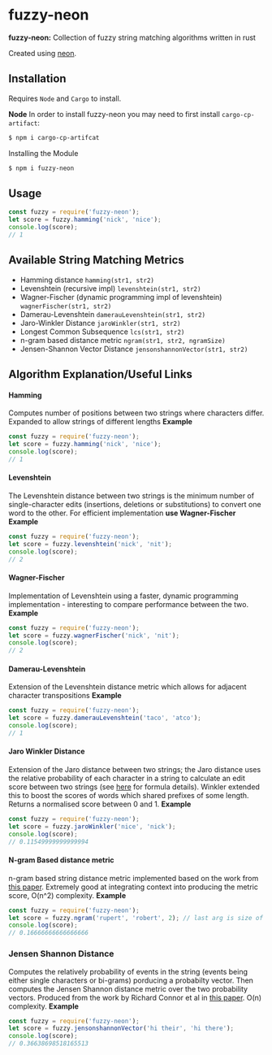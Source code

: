 # fuzzy-neon

**fuzzy-neon:** Collection of fuzzy string matching algorithms written in rust

Created using [neon](https://neon-bindings.com/).

## Installation
Requires `Node` and `Cargo` to install.

**Node**
In order to install fuzzy-neon you may need to first install `cargo-cp-artifact`:
```sh
$ npm i cargo-cp-artifcat
```
Installing the Module
```sh
$ npm i fuzzy-neon
```
## Usage
```js
const fuzzy = require('fuzzy-neon');
let score = fuzzy.hamming('nick', 'nice');
console.log(score);
// 1
```
## Available String Matching Metrics
 * Hamming distance `hamming(str1, str2)`
 * Levenshtein (recursive impl) `levenshtein(str1, str2)`
 * Wagner-Fischer (dynamic programming impl of levenshtein) `wagnerFischer(str1, str2)`
 * Damerau-Levenshtein `damerauLevenshtein(str1, str2)`
 * Jaro-Winkler Distance `jaroWinkler(str1, str2)`
 * Longest Common Subsequence `lcs(str1, str2)`
 * n-gram based distance metric `ngram(str1, str2, ngramSize)`
 * Jensen-Shannon Vector Distance `jensonshannonVector(str1, str2)`

## Algorithm Explanation/Useful Links
#### Hamming
Computes number of positions between two strings where characters differ.
Expanded to allow strings of different lengths
**Example**
```js
const fuzzy = require('fuzzy-neon');
let score = fuzzy.hamming('nick', 'nice');
console.log(score);
// 1
```
#### Levenshtein
The Levenshtein distance between two strings is the minimum number of single-character edits (insertions, deletions or substitutions) to convert one word to the other. For efficient implementation **use Wagner-Fischer**
**Example**
```js
const fuzzy = require('fuzzy-neon');
let score = fuzzy.levenshtein('nick', 'nit');
console.log(score);
// 2
```
#### Wagner-Fischer
Implementation of Levenshtein using a faster, dynamic programming implementation - interesting to compare performance between the two.
**Example**
```js
const fuzzy = require('fuzzy-neon');
let score = fuzzy.wagnerFischer('nick', 'nit');
console.log(score);
// 2
```
#### Damerau-Levenshtein
Extension of the Levenshtein distance metric which allows for adjacent character transpositions
**Example**
```js
const fuzzy = require('fuzzy-neon');
let score = fuzzy.damerauLevenshtein('taco', 'atco');
console.log(score);
// 1
```
#### Jaro Winkler Distance
Extension of the Jaro distance between two strings; the Jaro distance uses the relative probability of each character in a string to calculate an edit score between two strings (see [here](https://en.wikipedia.org/wiki/Jaro%E2%80%93Winkler_distance) for formula details). Winkler extended this to boost the scores of words which shared prefixes of some length. Returns a normalised score between 0 and 1.
**Example**
```js
const fuzzy = require('fuzzy-neon');
let score = fuzzy.jaroWinkler('nice', 'nick');
console.log(score);
// 0.11549999999999994
```
#### N-gram Based distance metric
n-gram based string distance metric implemented based on the work from [this paper](http://webdocs.cs.ualberta.ca/~kondrak/papers/spire05.pdf).
Extremely good at integrating context into producing the metric score, O(n^2) complexity.
**Example**
```js
const fuzzy = require('fuzzy-neon');
let score = fuzzy.ngram('rupert', 'robert', 2); // last arg is size of ngram
console.log(score);
// 0.16666666666666666
```
### Jensen Shannon Distance
Computes the relatively probability of events in the string (events being either single characters or bi-grams) porducing a probabilty vector. Then computes the Jensen Shannon distance metric over the two probability vectors. Produced from the work by Richard Connor et al in [this paper](https://scholar.google.co.uk/citations?view_op=view_citation&hl=en&user=wtJy4BEAAAAJ&sortby=pubdate&citation_for_view=wtJy4BEAAAAJ:EYYDruWGBe4C). O(n) complexity.
**Example**
```js
const fuzzy = require('fuzzy-neon');
let score = fuzzy.jensonshannonVector('hi their', 'hi there');
console.log(score);
// 0.36638698518165513
```
